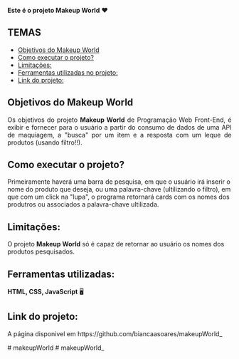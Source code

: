 
<p> <strong>Este é o projeto Makeup World</strong> ❤️ </p>

## TEMAS
- [Objetivos do Makeup World](#objetivos)
- [Como executar o projeto?](#como-executar)
- [Limitações:](#limitações)
- [Ferramentas utilizadas no projeto:](#ferramentas-utilizadas)
- [Link do projeto:](#link-projeto)

## Objetivos do Makeup World
<p align="justify"> Os objetivos do projeto <strong>Makeup World</strong> de Programação Web Front-End, é exibir e fornecer para o usuário a partir do consumo de dados de uma API de maquiagem, a "busca" por um item e a resposta com um leque de produtos (usando filtro!!). </p>


## Como executar o projeto?
<p> Primeiramente haverá uma barra de pesquisa, em que o usuário irá inserir o nome do produto que deseja, ou uma palavra-chave (ultilizando o filtro), em que com um click na "lupa", o programa retornará cards com os nomes dos produtros ou associados a palavra-chave ultilizada. </p>

## Limitações:
<p> O projeto <strong>Makeup World</strong> só é capaz de retornar ao usuário os nomes dos produtos pesquisados. </p>


## Ferramentas utilizadas:
<p> <strong> HTML, CSS, JavaScript</strong> 🖥️ </p> 



## Link do projeto:

<p>A página disponivel em <a>https://github.com/biancaasoares/makeupWorld_</a></p>
# makeupWorld
# makeupWorld_
